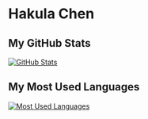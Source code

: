 # Hakula Chen

## My GitHub Stats

[![GitHub Stats](https://github-readme-stats.vercel.app/api?username=hakula139&theme=tokyonight&count_private=true&show_icons=true&include_all_commits=true&cache_seconds=3600)](https://github.com/hakula139)

## My Most Used Languages

[![Most Used Languages](https://github-readme-stats.vercel.app/api/top-langs/?username=hakula139&theme=tokyonight&langs_count=10&layout=compact&exclude_repo=MIPS-Toolchain)](https://github.com/hakula139)
